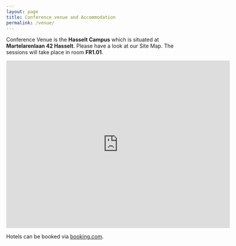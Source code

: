 ```yaml
---
layout: page
title: Conference venue and Accommodation
permalink: /venue/
---
```


Conference Venue is the **Hasselt Campus** which is situated at **Martelarenlaan 42 Hasselt**. Please have a look at our Site Map. The sessions will take
place in room **FR1.01**.

<iframe src="https://www.google.com/maps/embed?pb=!1m18!1m12!1m3!1d2514.4691862416757!2d5.3401043156014!3d50.93353556031912!2m3!1f0!2f0!3f0!3m2!1i1024!2i768!4f13.1!3m3!1m2!1s0x47c120560c066493%3A0x875e2879ce8a531a!2sUniversiteit%20Hasselt!5e0!3m2!1snl!2snl!4v1569012320627!5m2!1snl!2snl" width="600" height="450" frameborder="0" style="border:0;" allowfullscreen=""></iframe>

Hotels can be booked via [booking.com](https://www.booking.com/searchresults.nl.html?aid=318615&label=New_Dutch_BE_20153202025-o0QoXD*jggsjiUhHWxRgqwS217272064748%3Apl%3Ata%3Ap1%3Ap2%3Aac%3Aap1t1%3Aneg%3Afi2643310607%3Atidsa-366188919517%3Alp1001159%3Ali%3Adec%3Adm&lang=nl&sid=b504a17943e2f7d41da5e011d0438d47&sb=1&src=city&src_elem=sb&error_url=https%3A%2F%2Fwww.booking.com%2Fcity%2Fbe%2Fhasselt.nl.html%3Faid%3D318615%3Blabel%3DNew_Dutch_BE_20153202025-o0QoXD%252AjggsjiUhHWxRgqwS217272064748%253Apl%253Ata%253Ap1%253Ap2%253Aac%253Aap1t1%253Aneg%253Afi2643310607%253Atidsa-366188919517%253Alp1001159%253Ali%253Adec%253Adm%3Bsid%3Db504a17943e2f7d41da5e011d0438d47%3Binac%3D0%26%3B&ss=Hasselt&is_ski_area=0&ssne=Hasselt&ssne_untouched=Hasselt&city=-1959925&checkin_monthday=10&checkin_month=10&checkin_year=2019&checkout_monthday=11&checkout_month=10&checkout_year=2019&group_adults=1&group_children=0&no_rooms=1&b_h4u_keep_filters=&from_sf=1).
